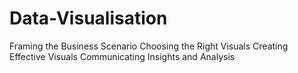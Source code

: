 # Data-Visualisation
Framing the Business Scenario Choosing the Right Visuals Creating Effective Visuals Communicating Insights and Analysis
